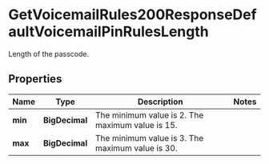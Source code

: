 

# GetVoicemailRules200ResponseDefaultVoicemailPinRulesLength

Length of the passcode.

## Properties

| Name | Type | Description | Notes |
|------------ | ------------- | ------------- | -------------|
|**min** | **BigDecimal** | The minimum value is 2. The maximum value is 15. |  |
|**max** | **BigDecimal** | The minimum value is 3. The maximum value is 30. |  |



